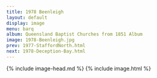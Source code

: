 ```yaml
---
title: 1978 Beenleigh
layout: default
display: image
menu: barq
album: Queensland Baptist Churches from 1851 Album
image: 1978-Beenleigh.jpg
prev: 1977-StaffordNorth.html
next: 1978-Deception-Bay.html
---
```

{% include image-head.md %}
{% include image.html %}